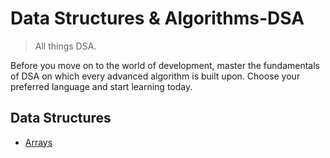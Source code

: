 # Data Structures & Algorithms-DSA
> All things DSA.

Before you move on to the world of development, master the fundamentals of DSA on which every advanced algorithm is built upon. Choose your preferred language and start learning today.

## Data Structures
- <a href="https://www.geeksforgeeks.org/what-is-array/?ref=roadmap">Arrays</a>
